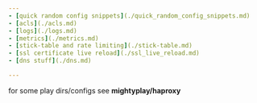 ```yaml
---
- [quick random config snippets](./quick_random_config_snippets.md)
- [acls](./acls.md)
- [logs](./logs.md)
- [metrics](./metrics.md)
- [stick-table and rate limiting](./stick-table.md)
- [ssl certificate live reload](./ssl_live_reload.md)
- [dns stuff](./dns.md)

---
```


for some play dirs/configs see **mightyplay/haproxy**
